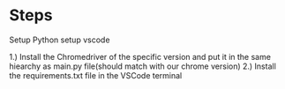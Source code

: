# Steps

Setup Python
setup vscode

1.) Install the Chromedriver of the specific version and put it in the same hiearchy as main.py file(should match with our chrome version)
2.) Install the requirements.txt file in the VSCode terminal 